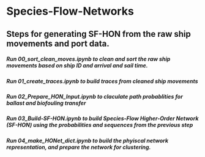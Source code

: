 # Species-Flow-Networks

## Steps for generating SF-HON from the raw ship movements and port data.

##### Run 00_sort_clean_moves.ipynb to clean and sort the raw ship movements based on ship ID and arrival and sail time.
##### Run 01_create_traces.ipynb to build traces from cleaned ship movements
##### Run 02_Prepare_HON_Input.ipynb to claculate path probablities for ballast and biofouling transfer
##### Run 03_Build-SF-HON.ipynb to build Species-Flow Higher-Order Network (SF-HON) using the probabilities and sequences from the previous step
##### Run 04_make_HONet_dict.ipynb to build the phyiscal network representation, and prepare the network for clustering.


